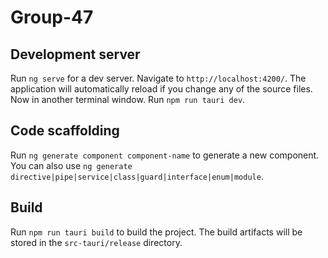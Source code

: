 # Group-47

## Development server

Run `ng serve` for a dev server. Navigate to `http://localhost:4200/`. The application will automatically reload if you change any of the source files.
Now in another terminal window. Run `npm run tauri dev`.
## Code scaffolding

Run `ng generate component component-name` to generate a new component. You can also use `ng generate directive|pipe|service|class|guard|interface|enum|module`.

## Build

Run `npm run tauri build` to build the project. The build artifacts will be stored in the `src-tauri/release` directory.
